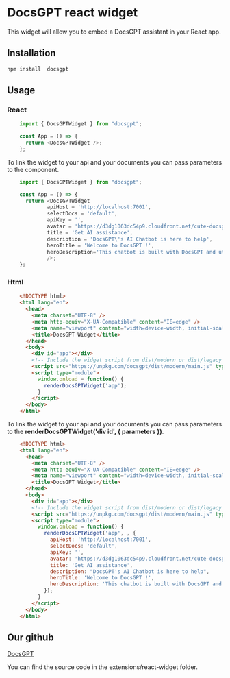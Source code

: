 # DocsGPT react widget

This widget will allow you to embed a DocsGPT assistant in your React app.

## Installation

```bash
npm install  docsgpt
```

## Usage

### React

```javascript
    import { DocsGPTWidget } from "docsgpt";

    const App = () => {
      return <DocsGPTWidget />;
    };
```

To link the widget to your api and your documents you can pass parameters to the <DocsGPTWidget /> component.

```javascript
    import { DocsGPTWidget } from "docsgpt";

    const App = () => {
      return <DocsGPTWidget
             apiHost = 'http://localhost:7001',
             selectDocs = 'default',
             apiKey = '',
             avatar = 'https://d3dg1063dc54p9.cloudfront.net/cute-docsgpt.png',
             title = 'Get AI assistance',
             description = 'DocsGPT\'s AI Chatbot is here to help',
             heroTitle = 'Welcome to DocsGPT !',
             heroDescription='This chatbot is built with DocsGPT and utilises GenAI, please review important information using sources.'
             />;
    };
```

### Html

```html
    <!DOCTYPE html>
    <html lang="en">
      <head>
        <meta charset="UTF-8" />
        <meta http-equiv="X-UA-Compatible" content="IE=edge" />
        <meta name="viewport" content="width=device-width, initial-scale=1.0" />
        <title>DocsGPT Widget</title>
      </head>
      <body>
        <div id="app"></div>
        <!-- Include the widget script from dist/modern or dist/legacy -->
        <script src="https://unpkg.com/docsgpt/dist/modern/main.js" type="module"></script>
        <script type="module">
          window.onload = function() {
            renderDocsGPTWidget('app');
          }
        </script>
      </body>
    </html>
```

To link the widget to your api and your documents you can pass parameters to the **renderDocsGPTWidget('div id', { parameters })**.

```html
    <!DOCTYPE html>
    <html lang="en">
      <head>
        <meta charset="UTF-8" />
        <meta http-equiv="X-UA-Compatible" content="IE=edge" />
        <meta name="viewport" content="width=device-width, initial-scale=1.0" />
        <title>DocsGPT Widget</title>
      </head>
      <body>
        <div id="app"></div>
        <!-- Include the widget script from dist/modern or dist/legacy -->
        <script src="https://unpkg.com/docsgpt/dist/modern/main.js" type="module"></script>
        <script type="module">
          window.onload = function() {
            renderDocsGPTWidget('app', , {
              apiHost: 'http://localhost:7001',
              selectDocs: 'default',
              apiKey: '',
              avatar: 'https://d3dg1063dc54p9.cloudfront.net/cute-docsgpt.png',
              title: 'Get AI assistance',
              description: "DocsGPT's AI Chatbot is here to help",
              heroTitle: 'Welcome to DocsGPT !',
              heroDescription: 'This chatbot is built with DocsGPT and utilises GenAI, please review important information using sources.'
            });
          }
        </script>
      </body>
    </html>
```

## Our github

[DocsGPT](https://github.com/arc53/DocsGPT)

You can find the source code in the extensions/react-widget folder.
